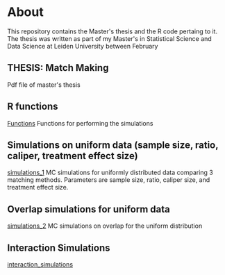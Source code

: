 # About
This repository contains the Master's thesis and the R code pertaing to it. The thesis was written as part of my Master's in Statistical Science and Data Science at Leiden University between February 



## THESIS: Match Making
Pdf file of master's thesis


## R functions
[Functions](/matching_simulation_functions.R)
Functions for performing the simulations

## Simulations on uniform data (sample size, ratio, caliper, treatment effect size)
[simulations_1](https://github.com/laura-ruth/LJS_thesis/blob/main/simulations1.Rmd)
MC simulations for uniformly distributed data comparing 3 matching methods. Parameters are sample size, ratio, caliper size, and treatment effect size. 

## Overlap simulations for uniform data
[simulations_2](/simulations2_overlap_uniform.Rmd)
MC simulations on overlap for the uniform distribution

## Interaction Simulations
[interaction_simulations](https://github.com/laura-ruth/LJS_thesis/blob/main/Interaction_Simulations.Rmd)



